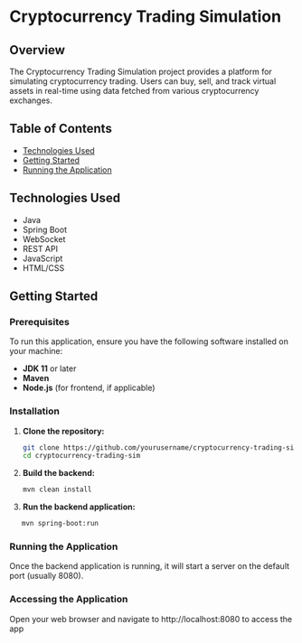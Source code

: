 # Cryptocurrency Trading Simulation

## Overview
The Cryptocurrency Trading Simulation project provides a platform for simulating cryptocurrency trading. Users can buy, sell, and track virtual assets in real-time using data fetched from various cryptocurrency exchanges.

## Table of Contents
- [Technologies Used](#technologies-used)
- [Getting Started](#getting-started)
- [Running the Application](#running-the-application)


## Technologies Used
- Java
- Spring Boot
- WebSocket
- REST API
- JavaScript
- HTML/CSS

## Getting Started

### Prerequisites
To run this application, ensure you have the following software installed on your machine:
- **JDK 11** or later
- **Maven**
- **Node.js** (for frontend, if applicable)

### Installation
1. **Clone the repository:**
   ```bash
   git clone https://github.com/yourusername/cryptocurrency-trading-sim.git
   cd cryptocurrency-trading-sim

2. **Build the backend:**
    ```bash
   mvn clean install

3. **Run the backend application:**
```bash
   mvn spring-boot:run
```
### Running the Application
Once the backend application is running, it will start a server on the default port (usually 8080).

### Accessing the Application
Open your web browser and navigate to http://localhost:8080 to access the app
